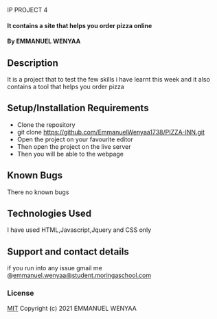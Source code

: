 IP PROJECT 4
#### It contains a site that helps you order pizza online
#### By **EMMANUEL WENYAA**
## Description
It is a project that to test the few skills i have learnt this week and it also contains a tool that helps you order pizza
## Setup/Installation Requirements
* Clone the repository
* git clone https://github.com/EmmanuelWenyaa1738/PIZZA-INN.git
* Open the project on your favourite editor
* Then open the project on the live server
* Then you will be able to the webpage
## Known Bugs
There no known bugs
## Technologies Used
 I have used HTML,Javascript,Jquery and CSS only
## Support and contact details
if you run into any issue gmail me @emmanuel.wenyaa@student.moringaschool.com
### License
[MIT](https://github.com/EmmanuelWenyaa1738/PIZZA-INN/blob/master/License)
Copyright (c) 2021 EMMANUEL WENYAA